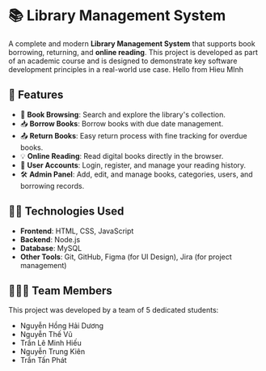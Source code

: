 # 📚 Library Management System

A complete and modern **Library Management System** that supports book borrowing, returning, and **online reading**. This project is developed as part of an academic course and is designed to demonstrate key software development principles in a real-world use case.
Hello from Hieu MInh
## 🚀 Features

- 📖 **Book Browsing**: Search and explore the library's collection.
- 📥 **Borrow Books**: Borrow books with due date management.
- 📤 **Return Books**: Easy return process with fine tracking for overdue books.
- 💡 **Online Reading**: Read digital books directly in the browser.
- 👥 **User Accounts**: Login, register, and manage your reading history.
- 🛠️ **Admin Panel**: Add, edit, and manage books, categories, users, and borrowing records.

## 🧑‍💻 Technologies Used

- **Frontend**: HTML, CSS, JavaScript
- **Backend**: Node.js
- **Database**: MySQL
- **Other Tools**: Git, GitHub, Figma (for UI Design), Jira (for project management)

## 🧑‍🤝‍🧑 Team Members

This project was developed by a team of 5 dedicated students:

- Nguyễn Hồng Hải Dương
- Nguyễn Thế Vũ
- Trần Lê Minh Hiếu
- Nguyễn Trung Kiên
- Trần Tấn Phát

